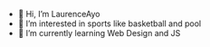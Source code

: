 - 👋 Hi, I’m LaurenceAyo
- 👀 I’m interested in sports like basketball and pool
- 🌱 I’m currently learning Web Design and JS

<!---
LaurenceAyo/LaurenceAyo is a ✨ special ✨ repository because its `README.md` (this file) appears on your GitHub profile.
You can click the Preview link to take a look at your changes.
--->
